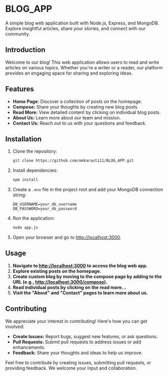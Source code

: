 # BLOG_APP

A simple blog web application built with Node.js, Express, and MongoDB. Explore insightful articles, share your stories, and connect with our community.


## Introduction

Welcome to our blog! This web application allows users to read and write articles on various topics. Whether you're a writer or a reader, our platform provides an engaging space for sharing and exploring ideas.

## Features

- **Home Page:** Discover a collection of posts on the homepage.
- **Compose:** Share your thoughts by creating new blog posts.
- **Read More:** View detailed content by clicking on individual blog posts.
- **About Us:** Learn more about our team and mission.
- **Contact Us:** Reach out to us with your questions and feedback.

## Installation

1. Clone the repository:

   ```bash
   git clone https://github.com/omkarauti11/BLOG_APP.git

   ```

2. Install dependencies:

    ```bash
    npm install
    ```

3. Create a `.env` file in the project root and add your MongoDB connection string:

    ```env
    DB_USERNAME=your_db_username
    DB_PASSWORD=your_db_password
    ```

4. Run the application:

    ```bash
    node app.js
    ```

5. Open your browser and go to [http://localhost:3000](http://localhost:3000).


## Usage

1. **Navigate to [http://localhost:3000](http://localhost:3000) to access the blog web app.**
2. **Explore existing posts on the homepage.**
3. **Create custom blog by moving to the compose page by adding to the URL (e.g., [http://localhost:3000/compose](http://localhost:3000/compose)).**
4. **Read individual posts by clicking on the read more...**
5. **Visit the "About" and "Contact" pages to learn more about us.**

## Contributing

We appreciate your interest in contributing! Here's how you can get involved:

- **Create Issues:** Report bugs, suggest new features, or ask questions.
- **Pull Requests:** Submit pull requests to address issues or add enhancements.
- **Feedback:** Share your thoughts and ideas to help us improve.

Feel free to contribute by creating issues, submitting pull requests, or providing feedback. We welcome your input and collaboration.



   

